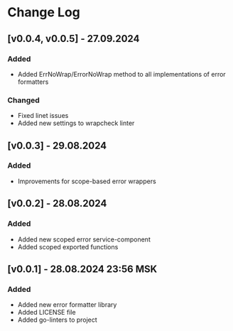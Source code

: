 # Change Log

## [v0.0.4, v0.0.5] - 27.09.2024
### Added
* Added ErrNoWrap/ErrorNoWrap method to all implementations of error formatters
### Changed
* Fixed linet issues
* Added new settings to wrapcheck linter

## [v0.0.3] - 29.08.2024
### Added
* Improvements for scope-based error wrappers

## [v0.0.2] - 28.08.2024
### Added
* Added new scoped error service-component
* Added scoped exported functions

## [v0.0.1] - 28.08.2024 23:56 MSK
### Added
* Added new error formatter library
* Added LICENSE file
* Added go-linters to project